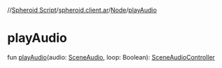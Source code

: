 //[Spheroid Script](../../index.md)/[spheroid.client.ar](../index.md)/[Node](index.md)/[playAudio](play-audio.md)



# playAudio  
 
fun [playAudio](play-audio.md)(audio: [SceneAudio](../-scene-audio/index.md), loop: Boolean): [SceneAudioController](../-scene-audio-controller/index.md)  



